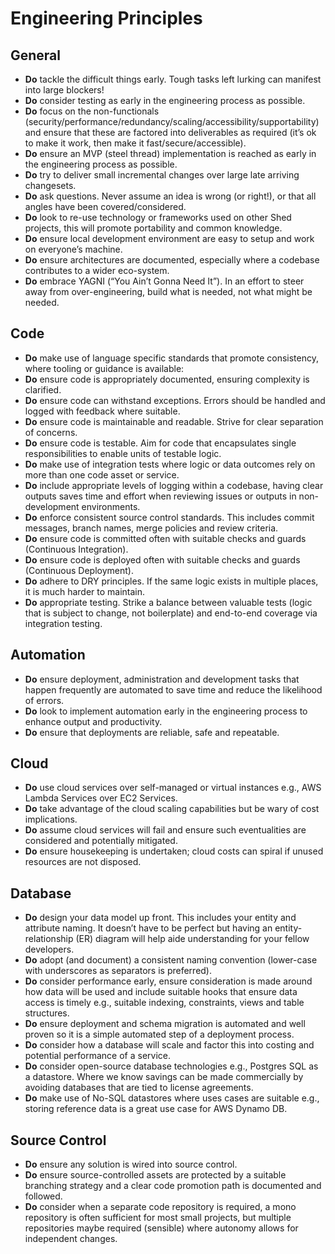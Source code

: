 # Engineering Principles

## General

 - **Do** tackle the difficult things early. Tough tasks left lurking can manifest into large blockers!
 - **Do** consider testing as early in the engineering process as possible.
 - **Do**  focus on the non-functionals (security/performance/redundancy/scaling/accessibility/supportability) and ensure that these are factored into deliverables as required (it’s ok to make it work, then make it fast/secure/accessible).
 - **Do** ensure an MVP (steel thread) implementation is reached as early in the engineering process as possible.
 - **Do** try to deliver small incremental changes over large late arriving changesets.
 - **Do** ask questions. Never assume an idea is wrong (or right!), or that all angles have been covered/considered.
 - **Do** look to re-use technology or frameworks used on other Shed projects, this will promote portability and common knowledge.
 - **Do** ensure local development environment are easy to setup and work on everyone’s machine.
 - **Do** ensure architectures are documented, especially where a codebase contributes to a wider eco-system.
 - **Do** embrace YAGNI (“You Ain’t Gonna Need It”). In an effort to steer away from over-engineering, build what is needed, not what might be needed.

## Code

 - **Do** make use of language specific standards that promote consistency, where tooling or guidance is available:
 - **Do** ensure code is appropriately documented, ensuring complexity is clarified.
 - **Do** ensure code can withstand exceptions. Errors should be handled and logged with feedback where suitable.
 - **Do** ensure code is maintainable and readable. Strive for clear separation of concerns.
 - **Do** ensure code is testable. Aim for code that encapsulates single responsibilities to enable units of testable logic.
 - **Do** make use of integration tests where logic or data outcomes rely on more than one code asset or service.
 - **Do** include appropriate levels of logging within a codebase, having clear outputs saves time and effort when reviewing issues or outputs in non-development environments.
 - **Do** enforce consistent source control standards. This includes commit messages, branch names, merge policies and review criteria.
 - **Do** ensure code is committed often with suitable checks and guards (Continuous Integration).
 - **Do** ensure code is deployed often with suitable checks and guards (Continuous Deployment).
 - **Do** adhere to DRY principles. If the same logic exists in multiple places, it is much harder to maintain.
 - **Do** appropriate testing. Strike a balance between valuable tests (logic that is subject to change, not boilerplate) and end-to-end coverage via integration testing.

## Automation

 - **Do** ensure deployment, administration and development tasks that happen frequently are automated to save time and reduce the likelihood of errors.
 - **Do** look to implement automation early in the engineering process to enhance output and productivity.
 - **Do** ensure that deployments are reliable, safe and repeatable.

## Cloud

 - **Do** use cloud services over self-managed or virtual instances e.g., AWS Lambda Services over EC2 Services.
 - **Do** take advantage of the cloud scaling capabilities but be wary of cost implications.
 - **Do** assume cloud services will fail and ensure such eventualities are considered and potentially mitigated.
 - **Do** ensure housekeeping is undertaken; cloud costs can spiral if unused resources are not disposed.

## Database

 - **Do** design your data model up front. This includes your entity and attribute naming. It doesn’t have to be perfect but having an entity-relationship (ER) diagram will help aide understanding for your fellow developers.
 - **Do** adopt (and document) a consistent naming convention (lower-case with underscores as separators is preferred).
 - **Do** consider performance early, ensure consideration is made around how data will be used and include suitable hooks that ensure data access is timely e.g., suitable indexing, constraints, views and table structures.
 - **Do** ensure deployment and schema migration is automated and well proven so it is a simple automated step of a deployment process.
 - **Do** consider how a database will scale and factor this into costing and potential performance of a service.
 - **Do** consider open-source database technologies e.g., Postgres SQL as a datastore. Where we know savings can be made commercially by avoiding databases that are tied to license agreements.
 - **Do** make use of No-SQL datastores where uses cases are suitable e.g., storing reference data is a great use case for AWS Dynamo DB.

## Source Control

- **Do** ensure any solution is wired into source control.
- **Do** ensure source-controlled assets are protected by a suitable branching strategy and a clear code promotion path is documented and followed.
- **Do** consider when a separate code repository is required, a mono repository is often sufficient for most small projects, but multiple repositories maybe required (sensible) where autonomy allows for independent changes.






